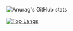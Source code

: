 
![Anurag's GitHub stats](https://github-readme-stats.vercel.app/api?username=rickwillcox&theme=nightowl&show_icons=true&count_private=true)

[![Top Langs](https://github-readme-stats.vercel.app/api/top-langs/?username=rickwillcox&hide=jupyter%20notebook,c%23&layout=compact)](https://github.com/anuraghazra/github-readme-stats)

<!--

Here are some ideas to get you started:

- 🔭 I’m currently working on ...
- 🌱 I’m currently learning ...
- 👯 I’m looking to collaborate on ...
- 🤔 I’m looking for help with ...
- 💬 Ask me about ...
- 📫 How to reach me: ...
- 😄 Pronouns: ...
- ⚡ Fun fact: ...
-->
